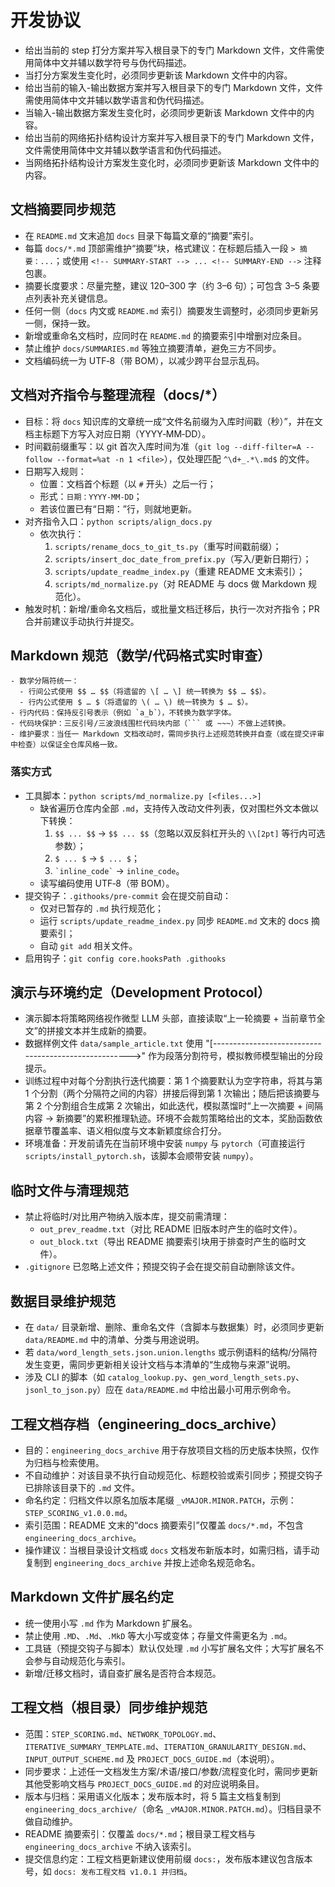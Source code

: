 ﻿# 开发协议

- 给出当前的 step 打分方案并写入根目录下的专门 Markdown 文件，文件需使用简体中文并辅以数学符号与伪代码描述。
- 当打分方案发生变化时，必须同步更新该 Markdown 文件中的内容。
- 给出当前的输入-输出数据方案并写入根目录下的专门 Markdown 文件，文件需使用简体中文并辅以数学语言和伪代码描述。
- 当输入-输出数据方案发生变化时，必须同步更新该 Markdown 文件中的内容。
- 给出当前的网络拓扑结构设计方案并写入根目录下的专门 Markdown 文件，文件需使用简体中文并辅以数学语言和伪代码描述。
- 当网络拓扑结构设计方案发生变化时，必须同步更新该 Markdown 文件中的内容。

## 文档摘要同步规范

- 在 `README.md` 文末追加 `docs` 目录下每篇文章的“摘要”索引。
- 每篇 `docs/*.md` 顶部需维护“摘要”块，格式建议：在标题后插入一段 `> 摘要：...`；或使用 `<!-- SUMMARY-START --> ... <!-- SUMMARY-END -->` 注释包裹。
- 摘要长度要求：尽量完整，建议 120–300 字（约 3–6 句）；可包含 3–5 条要点列表补充关键信息。
- 任何一侧（`docs` 内文或 `README.md` 索引）摘要发生调整时，必须同步更新另一侧，保持一致。
- 新增或重命名文档时，应同时在 `README.md` 的摘要索引中增删对应条目。
- 禁止维护 `docs/SUMMARIES.md` 等独立摘要清单，避免三方不同步。
- 文档编码统一为 UTF‑8（带 BOM），以减少跨平台显示乱码。

## 文档对齐指令与整理流程（docs/*）

- 目标：将 `docs` 知识库的文章统一成“文件名前缀为入库时间戳（秒）”，并在文档主标题下方写入对应日期（YYYY‑MM‑DD）。
- 时间戳前缀重写：以 git 首次入库时间为准（`git log --diff-filter=A --follow --format=%at -n 1 <file>`），仅处理匹配 `^\d+_.*\.md$` 的文件。
- 日期写入规则：
  - 位置：文档首个标题（以 `#` 开头）之后一行；
  - 形式：`日期：YYYY-MM-DD`；
  - 若该位置已有“日期：”行，则就地更新。
- 对齐指令入口：`python scripts/align_docs.py`
  - 依次执行：
    1) `scripts/rename_docs_to_git_ts.py`（重写时间戳前缀）；
    2) `scripts/insert_doc_date_from_prefix.py`（写入/更新日期行）；
    3) `scripts/update_readme_index.py`（重建 README 文末索引）；
    4) `scripts/md_normalize.py`（对 README 与 docs 做 Markdown 规范化）。
- 触发时机：新增/重命名文档后，或批量文档迁移后，执行一次对齐指令；PR 合并前建议手动执行并提交。

## Markdown 规范（数学/代码格式实时审查）

```
- 数学分隔符统一：
  - 行间公式使用 $$ … $$（将遗留的 \[ … \] 统一转换为 $$ … $$）。
  - 行内公式使用 $ … $（将遗留的 \( … \) 统一转换为 $ … $）。
- 行内代码：保持反引号表示（例如 `a_b`），不转换为数学字体。
- 代码块保护：三反引号/三波浪线围栏代码块内部（``` 或 ~~~）不做上述转换。
- 维护要求：当任一 Markdown 文档改动时，需同步执行上述规范转换并自查（或在提交评审中检查）以保证全仓库风格一致。
```

### 落实方式

- 工具脚本：`python scripts/md_normalize.py [<files...>]`
  - 缺省遍历仓库内全部 `.md`，支持传入改动文件列表，仅对围栏外文本做以下转换：
    1) `$$ ... $$` → `$$ ... $$`（忽略以双反斜杠开头的 `\\[2pt]` 等行内可选参数）；
    2) `$ ... $` → `$ ... $`；
    3) `` `inline_code` `` → ``inline_code``。
  - 读写编码使用 UTF‑8（带 BOM）。
- 提交钩子：`.githooks/pre-commit` 会在提交前自动：
  - 仅对已暂存的 `.md` 执行规范化；
  - 运行 `scripts/update_readme_index.py` 同步 `README.md` 文末的 docs 摘要索引；
  - 自动 `git add` 相关文件。
- 启用钩子：`git config core.hooksPath .githooks`

## 演示与环境约定（Development Protocol）

- 演示脚本将策略网络视作微型 LLM 头部，直接读取“上一轮摘要 + 当前章节全文”的拼接文本并生成新的摘要。
- 数据样例文件 `data/sample_article.txt` 使用 "[----------------------------------------------------->" 作为段落分割符号，模拟教师模型输出的分段提示。
- 训练过程中对每个分割执行迭代摘要：第 1 个摘要默认为空字符串，将其与第 1 个分割（两个分隔符之间的内容）拼接后得到第 1 次输出；随后把该摘要与第 2 个分割组合生成第 2 次输出，如此迭代，模拟蒸馏时“上一次摘要 + 间隔内容 → 新摘要”的累积推理轨迹。环境不会裁剪策略给出的文本，奖励函数依据章节覆盖率、语义相似度与文本新颖度综合打分。
- 环境准备：开发前请先在当前环境中安装 `numpy` 与 `pytorch`（可直接运行 `scripts/install_pytorch.sh`，该脚本会顺带安装 `numpy`）。

## 临时文件与清理规范

- 禁止将临时/对比用产物纳入版本库，提交前需清理：
  - `out_prev_readme.txt`（对比 README 旧版本时产生的临时文件）。
  - `out_block.txt`（导出 README 摘要索引块用于排查时产生的临时文件）。
- `.gitignore` 已忽略上述文件；预提交钩子会在提交前自动删除该文件。

## 数据目录维护规范

- 在 `data/` 目录新增、删除、重命名文件（含脚本与数据集）时，必须同步更新 `data/README.md` 中的清单、分类与用途说明。
- 若 `data/word_length_sets.json.union.lengths` 或示例语料的结构/分隔符发生变更，需同步更新相关设计文档与本清单的“生成物与来源”说明。
- 涉及 CLI 的脚本（如 `catalog_lookup.py`、`gen_word_length_sets.py`、`jsonl_to_json.py`）应在 `data/README.md` 中给出最小可用示例命令。

## 工程文档存档（engineering_docs_archive）

- 目的：`engineering_docs_archive` 用于存放项目文档的历史版本快照，仅作为归档与检索使用。
- 不自动维护：对该目录不执行自动规范化、标题校验或索引同步；预提交钩子已排除该目录下的 `.md` 文件。
- 命名约定：归档文件以原名加版本尾缀 `_vMAJOR.MINOR.PATCH`，示例：`STEP_SCORING_v1.0.0.md`。
- 索引范围：README 文末的“docs 摘要索引”仅覆盖 `docs/*.md`，不包含 `engineering_docs_archive`。
- 操作建议：当根目录设计文档或 `docs` 文档发布新版本时，如需归档，请手动复制到 `engineering_docs_archive` 并按上述命名规范命名。

## Markdown 文件扩展名约定

- 统一使用小写 `.md` 作为 Markdown 扩展名。
- 禁止使用 `.MD`、`.Md`、`.MkD` 等大小写或变体；存量文件需更名为 `.md`。
- 工具链（预提交钩子与脚本）默认仅处理 `.md` 小写扩展名文件；大写扩展名不会参与自动规范化与索引。
- 新增/迁移文档时，请自查扩展名是否符合本规范。

## 工程文档（根目录）同步维护规范

- 范围：`STEP_SCORING.md`、`NETWORK_TOPOLOGY.md`、`ITERATIVE_SUMMARY_TEMPLATE.md`、`ITERATION_GRANULARITY_DESIGN.md`、`INPUT_OUTPUT_SCHEME.md` 及 `PROJECT_DOCS_GUIDE.md`（本说明）。
- 同步要求：上述任一文档发生方案/术语/接口/参数/流程变化时，需同步更新其他受影响文档与 `PROJECT_DOCS_GUIDE.md` 的对应说明条目。
- 版本与归档：采用语义化版本；发布版本时，将 5 篇主文档复制到 `engineering_docs_archive/`（命名 `_vMAJOR.MINOR.PATCH.md`）。归档目录不做自动维护。
- README 摘要索引：仅覆盖 `docs/*.md`；根目录工程文档与 `engineering_docs_archive` 不纳入该索引。
- 提交信息约定：工程文档更新建议使用前缀 `docs:`，发布版本建议包含版本号，如 `docs: 发布工程文档 v1.0.1 并归档`。
